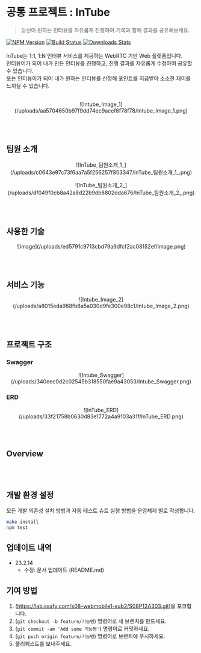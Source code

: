 # 공통 프로젝트 : InTube
> 당신이 원하는 인터뷰를 자유롭게 진행하여 기록과 함께 결과를 공유해보세요. 

[![NPM Version][npm-image]][npm-url]
[![Build Status][travis-image]][travis-url]
[![Downloads Stats][npm-downloads]][npm-url]
<br/><br/>
InTube는 1:1, 1:N 인터뷰 서비스를 제공하는 WebRTC 기반 Web 플렛폼입니다.  
인터뷰어가 되어 내가 만든 인터뷰를 진행하고, 진행 결과를 자유롭게 수정하여 공유할 수 있습니다.  
또는 인터뷰이가 되어 내가 원하는 인터뷰를 신청해 포인트를 지급받아 소소한 재미를 느끼실 수 있습니다.
<br/><br/>
<p align="center">![Intube_Image_1](/uploads/aa5704650b97f9dd74ec9acef8f78f78/Intube_Image_1.png)</p>

<br/><br/>

## 팀원 소개
<p align="center">![InTube_팀원소개_1_](/uploads/c0643e97c73f6aa7a5f256257f803347/InTube_팀원소개_1_.png)</p>
<p align="center">![InTube_팀원소개_2_](/uploads/df049f0cb8a42a8d22b9db8802dda676/InTube_팀원소개_2_.png)</p>

<br/><br/>

## 사용한 기술
<p align="center">![image](/uploads/ed5791c9713cbd79a9dfcf2ac08152ef/image.png)</p>

<br/><br/>

## 서비스 기능
<p align="center">![Intube_Image_2](/uploads/a8015eda968fb8a5a030d9fe300e98c1/Intube_Image_2.png)</p>


<br/><br/>

## 프로젝트 구조

### Swagger  
<p align="center">![Intube_Swagger](/uploads/340eec0d2c02545b318550fae9a43053/Intube_Swagger.png)</p>

### ERD  
<p align="center">![InTube_ERD](/uploads/33f21758b0630d83e1772a4a9103a31f/InTube_ERD.png)</p>

<br/><br/>

## Overview

<br/><br/>

## 개발 환경 설정

모든 개발 의존성 설치 방법과 자동 테스트 슈트 실행 방법을 운영체제 별로 작성합니다.

```sh
make install
npm test
```

## 업데이트 내역

* 23.2.14
    * 수정: 문서 업데이트 (README.md)


## 기여 방법

1. (<https://lab.ssafy.com/s08-webmobile1-sub2/S08P12A303.git>)을 포크합니다.
2. (`git checkout -b feature/기능명`) 명령어로 새 브랜치를 만드세요.
3. (`git commit -am 'Add some 기능명'`) 명령어로 커밋하세요.
4. (`git push origin feature/기능명`) 명령어로 브랜치에 푸시하세요. 
5. 풀리퀘스트를 보내주세요.

<!-- Markdown link & img dfn's -->
[npm-image]: https://img.shields.io/npm/v/datadog-metrics.svg?style=flat-square
[npm-url]: https://npmjs.org/package/datadog-metrics
[npm-downloads]: https://img.shields.io/npm/dm/datadog-metrics.svg?style=flat-square
[travis-image]: https://img.shields.io/travis/dbader/node-datadog-metrics/master.svg?style=flat-square
[travis-url]: https://travis-ci.org/dbader/node-datadog-metrics
[wiki]: https://github.com/yourname/yourproject/wiki
